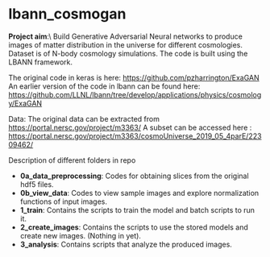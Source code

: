 # lbann_cosmogan

**Project aim**:\ 
Build Generative Adversarial Neural networks to produce images of matter distribution in the universe for different cosmologies.
Dataset is of N-body cosmology simulations.
The code is built using the LBANN framework.

The original code in keras is here: https://github.com/pzharrington/ExaGAN
An earlier version of the code in lbann can be found here: https://github.com/LLNL/lbann/tree/develop/applications/physics/cosmology/ExaGAN

Data: 
The original data can be extracted from https://portal.nersc.gov/project/m3363/
A subset can be accessed here : https://portal.nersc.gov/project/m3363/cosmoUniverse_2019_05_4parE/22309462/

Description of different folders in repo
- **0a_data_preprocessing**:
Codes for obtaining slices from the original hdf5 files.
- **0b_view_data**:
Codes to view sample images and explore normalization functions of input images.
- **1_train**: 
Contains the scripts to train the model and batch scripts to run it.
- **2_create_images**: 
Contains the scripts to use the stored models and create new images. (Nothing in yet).
- **3_analysis**:
Contains scripts that analyze the produced images.

